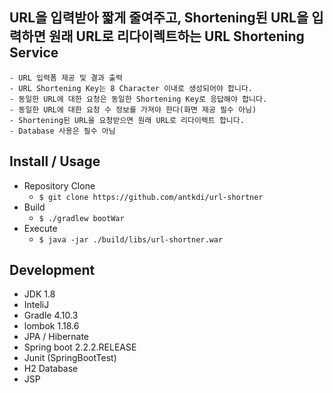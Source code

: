 
## URL을 입력받아 짧게 줄여주고, Shortening된 URL을 입력하면 원래 URL로 리다이렉트하는 URL Shortening Service
    - URL 입력폼 제공 및 결과 출력
    - URL Shortening Key는 8 Character 이내로 생성되어야 합니다.
    - 동일한 URL에 대한 요청은 동일한 Shortening Key로 응답해야 합니다.
    - 동일한 URL에 대한 요청 수 정보를 가져야 한다(화면 제공 필수 아님)
    - Shortening된 URL을 요청받으면 원래 URL로 리다이렉트 합니다.
    - Database 사용은 필수 아님
    
 ## Install / Usage
  - Repository Clone
    - `$ git clone https://github.com/antkdi/url-shortner`
  - Build
    - `$ ./gradlew bootWar`
  - Execute
    - `$ java -jar ./build/libs/url-shortner.war`
    
 ## Development 
  - JDK 1.8
  - InteliJ
  - Gradle 4.10.3
  - lombok 1.18.6
  - JPA / Hibernate
  - Spring boot 2.2.2.RELEASE
  - Junit (SpringBootTest)
  - H2 Database
  - JSP
  
 
  
